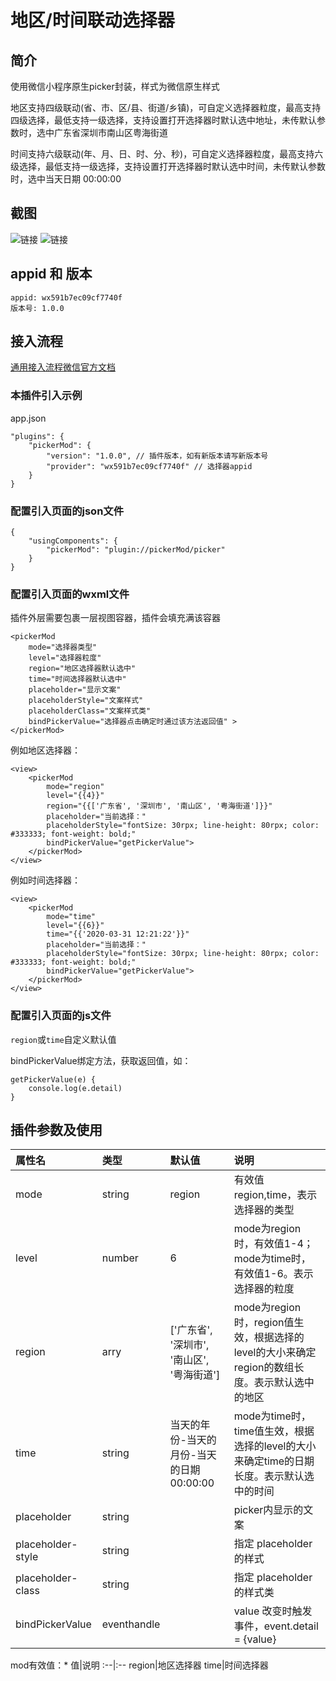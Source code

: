 # 地区/时间联动选择器

## 简介

使用微信小程序原生picker封装，样式为微信原生样式

地区支持四级联动(省、市、区/县、街道/乡镇)，可自定义选择器粒度，最高支持四级选择，最低支持一级选择，支持设置打开选择器时默认选中地址，未传默认参数时，选中广东省深圳市南山区粤海街道

时间支持六级联动(年、月、日、时、分、秒)，可自定义选择器粒度，最高支持六级选择，最低支持一级选择，支持设置打开选择器时默认选中时间，未传默认参数时，选中当天日期 00:00:00

## 截图

![链接](./region-picker.jpeg)
![链接](./time-picker.jpeg)

## appid 和 版本

    appid: wx591b7ec09cf7740f
    版本号: 1.0.0

## 接入流程

[通用接入流程微信官方文档](https://developers.weixin.qq.com/miniprogram/dev/framework/plugin/using.html)

### 本插件引入示例

app.json

    "plugins": {
        "pickerMod": {
            "version": "1.0.0", // 插件版本，如有新版本请写新版本号
            "provider": "wx591b7ec09cf7740f" // 选择器appid
        }
    }

### 配置引入页面的json文件

    {
        "usingComponents": {
            "pickerMod": "plugin://pickerMod/picker"
        }
    }

### 配置引入页面的wxml文件

插件外层需要包裹一层视图容器，插件会填充满该容器

    <pickerMod
        mode="选择器类型"
        level="选择器粒度"
        region="地区选择器默认选中"
        time="时间选择器默认选中"
        placeholder="显示文案"
        placeholderStyle="文案样式"
        placeholderClass="文案样式类"
        bindPickerValue="选择器点击确定时通过该方法返回值" >
    </pickerMod>

例如地区选择器：

    <view>
        <pickerMod
            mode="region"
            level="{{4}}"
            region="{{['广东省', '深圳市', '南山区', '粤海街道']}}"
            placeholder="当前选择："
            placeholderStyle="fontSize: 30rpx; line-height: 80rpx; color: #333333; font-weight: bold;"
            bindPickerValue="getPickerValue">
        </pickerMod>
    </view>

例如时间选择器：

    <view>
        <pickerMod
            mode="time"
            level="{{6}}"
            time="{{'2020-03-31 12:21:22'}}"
            placeholder="当前选择："
            placeholderStyle="fontSize: 30rpx; line-height: 80rpx; color: #333333; font-weight: bold;"
            bindPickerValue="getPickerValue">
        </pickerMod>
    </view>

### 配置引入页面的js文件

`region`或`time`自定义默认值

bindPickerValue绑定方法，获取返回值，如：

    getPickerValue(e) {
        console.log(e.detail)
    }

## 插件参数及使用

属性名|类型|默认值|说明
:--|:--|:--|:--
mode|string|region|有效值region,time，表示选择器的类型
level|number|6|mode为region时，有效值1-4；mode为time时，有效值1-6。表示选择器的粒度
region|arry|['广东省', '深圳市', '南山区', '粤海街道']|mode为region时，region值生效，根据选择的level的大小来确定region的数组长度。表示默认选中的地区
time|string|当天的年份-当天的月份-当天的日期 00:00:00|mode为time时，time值生效，根据选择的level的大小来确定time的日期长度。表示默认选中的时间
placeholder|string| |picker内显示的文案
placeholder-style|string| |指定 placeholder 的样式
placeholder-class|string| |指定 placeholder 的样式类
bindPickerValue|eventhandle| |value 改变时触发事件，event.detail = {value}

mod有效值：*
值|说明
:--|:--
region|地区选择器
time|时间选择器

